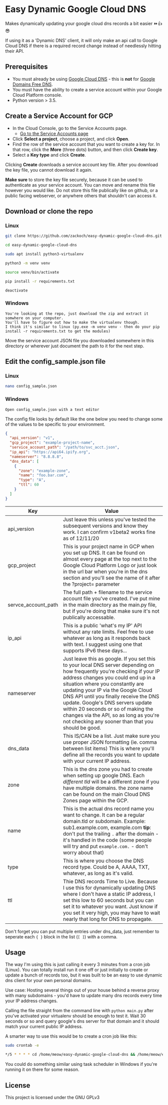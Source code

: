 # Easy Dynamic Google Cloud DNS

Makes dynamically updating your google cloud dns records a bit easier ⏩👍😎

If using it as a 'Dynamic DNS' client, it will only make an api call to Google Cloud DNS if there is a required record change instead of needlessly hitting their API.

## Prerequisites

* You must already be using [Google Cloud DNS](https://cloud.google.com/dns/) - this is **not** for [Google Domains Free DNS](https://domains.google.com).
* You must have the ability to create a service account within your Google Cloud Platform console.
* Python version > 3.5.

## Create a Service Account for GCP

* In the Cloud Console, go to the Service Accounts page.
  * [Go to the Service Accounts page](https://console.cloud.google.com/iam-admin/serviceaccounts?_ga=2.22394878.455879836.1607718203-1945110278.1607065052)
* Click **Select a project**, choose a project, and click **Open**.
* Find the row of the service account that you want to create a key for. In that row, click the **More** (three dots) button, and then click **Create key**.
* Select a **Key type** and click **Create**.

Clicking **Create** downloads a service account key file. After you download the key file, you cannot download it again.

**Make sure** to store the key file securely, because it can be used to authenticate as your service account. You can move and rename this file however you would like. Do not store this file publically like on github, or a public facing webserver, or anywhere others that shouldn't can access it.

## Download or clone the repo

### Linux

```bash
git clone https://github.com/zackoch/easy-dynamic-google-cloud-dns.git

cd easy-dynamic-google-cloud-dns

sudo apt install python3-virtualenv

python3 -m venv venv

source venv/bin/activate

pip install -r requirements.txt

deactivate

```

### Windows

```
You're looking at the repo, just download the zip and extract it somwhere on your computer. 
You'll have to figure out how to make the virtualenv though. 
I think it's similar to linux (py.exe -m venv venv - then do your pip install -r requirements.txt to get the modules)
```

Move the service account JSON file you downloaded somewhere in this directory or wherever just document the path to it for the next step.

## Edit the config_sample.json file

### Linux

```bash
nano config_sample.json
```

### Windows
```
Open config_sample.json with a text editor
```
The config file looks by default like the one below you need to change some of the values to be specific to your environment.
```json
{
  "api_version": "v1", 
  "gcp_project": "example-project-name",
  "service_account_path": "/path/to/svc_acct.json",
  "ip_api": "https://api64.ipify.org",
  "nameserver": "8.8.8.8",
  "dns_data": [
    {
      "zone": "example-zone",
      "name": "foo.bar.com",
      "type": "A",
      "ttl": 60
    }
  ]
}
```

Key | Value
------------ | -------------
api_version | Just leave this unless you've tested the subsequent versions and know they work. I can confirm v1beta2 works fine as of 12/11/20
gcp_project | This is your project name in GCP when you set up DNS. It can be found on almost every page at the top next to the Google Cloud Platform Logo or just look in the url bar when you're in the dns section and you'll see the name of it after the ?project= parameter
servce_account_path | The full path + filename to the service account file you've created. I've put mine in the main directory as the main.py file, but if you're doing that make sure it's not publically accessable.
ip_api | This is a public 'what's my IP' API without any rate limits. Feel free to use whatever as long as it responds back with text. I suggest using one that supports IPv6 these days...
nameserver | Just leave this as google. If you set this to your local DNS server depending on how frequently you're checking if your IP address changes you could end up in a situation where you constantly are updating your IP via the Google Cloud DNS API until you finally receive the DNS update. Google's DNS servers update within 20 seconds or so of making the changes via the API, so as long as you're not checking any sooner than that you should be good.
dns_data | This IS/CAN be a list. Just make sure you use proper JSON formatting (ie. comma between list items) This is where you'll define all the records you want to update with your current IP address.
zone | This is the dns zone you had to create when setting up google DNS. Each *different tld* will be a different zone if you have multiple domains. the zone name can be found on the main Cloud DNS Zones page within the GCP.
name | This is the actual dns record name you want to change. It can be a regular domain.tld or subdomain. Example: sub1.example.com, example.com **tip**: don't put the trailing `.` after the domain - it's handled in the code (some people will try and put `example.com.` - don't worry about that)
type | This is where you choose the DNS record type. Could be A, AAAA, TXT, whatever, as long as it's valid.
ttl | Thie DNS records Time to Live. Because I use this for dynamically updating DNS where I don't have a static IP address, I set this low to 60 seconds but you can set it to whatever you want. Just know if you set it very high, you may have to wait nearly that long for DNS to propagate.

Don't forget you can put multiple entries under dns_data, just remember to seperate each ```{ }``` block in the list (```[ ]```) with a comma.

## Usage

The way I'm using this is just calling it every 3 minutes from a cron job (Linux). You can totally install run it one off or just initially to create or update a bunch of records too, but it was built to be an easy to use dynamic dns client for your own personal domains.

Use case: Hosting several things out of your house behind a reverse proxy with many subdomains - you'd have to update many dns records every time your IP address changes.

Calling the file straight from the command line with ```python main.py``` after you've activated your virtualenv should be enough to test it. Wait 30 seconds or so and query google's dns server for that domain and it should match your current public IP address.

A smarter way to use this would be to create a cron job like this:

```bash
sudo crontab -e

*/5 * * * * cd /home/meow/easy-dynamic-google-cloud-dns && /home/meow/easy-dynamic-google-cloud-dns/venv/bin/python /home/meow/easy-dynamic-google-cloud-dns/main.py
```

You could do something similar using task scheduler in Windows if you're running it on there for some reason.

## License

This project is licensed under the GNU GPLv3
